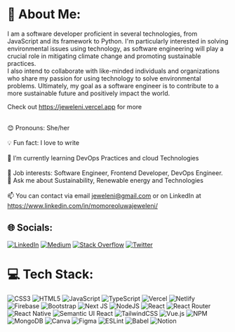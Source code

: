 # 💫 About Me:
I am a software developer proficient in several technologies, from JavaScript and its framework to Python. I'm particularly interested in solving environmental issues using technology, as software engineering will play a crucial role in mitigating climate change and promoting sustainable practices. <br>I also intend to collaborate with like-minded individuals and organizations who share my passion for using technology to solve environmental problems. Ultimately, my goal as a software engineer is to contribute to a more sustainable future and positively impact the world. <br>

Check out https://jeweleni.vercel.app for more

<br>😊 Pronouns: She/her<br>
<br>💡 Fun fact: I love to write<br>
<br>🌱 I’m currently learning DevOps Practices and cloud Technologies<br>
<br>💼 Job interests: Software Engineer, Frontend Developer, DevOps Engineer.<be>
<br>💬 Ask me about Sustainability, Renewable energy and Technologies<br>
<br>📫 You can contact via email jeweleni@gmail.com or on LinkedIn at https://www.linkedin.com/in/momoreoluwajeweleni/ <br>


## 🌐 Socials:
[![LinkedIn](https://img.shields.io/badge/LinkedIn-%230077B5.svg?logo=linkedin&logoColor=white)](https://linkedin.com/in/https://www.linkedin.com/in/momoreoluwajeweleni/) [![Medium](https://img.shields.io/badge/Medium-12100E?logo=medium&logoColor=white)](https://medium.com/@@EMJCREATES) [![Stack Overflow](https://img.shields.io/badge/-Stackoverflow-FE7A16?logo=stack-overflow&logoColor=white)](https://stackoverflow.com/users/https://stackoverflow.com/users/20822151/emjcreates) [![Twitter](https://img.shields.io/badge/Twitter-%231DA1F2.svg?logo=Twitter&logoColor=white)](https://twitter.com/@jeweleni_diva) 


# 💻 Tech Stack:
![CSS3](https://img.shields.io/badge/css3-%231572B6.svg?style=plastic&logo=css3&logoColor=white) ![HTML5](https://img.shields.io/badge/html5-%23E34F26.svg?style=plastic&logo=html5&logoColor=white) ![JavaScript](https://img.shields.io/badge/javascript-%23323330.svg?style=plastic&logo=javascript&logoColor=%23F7DF1E) ![TypeScript](https://img.shields.io/badge/typescript-%23007ACC.svg?style=plastic&logo=typescript&logoColor=white) ![Vercel](https://img.shields.io/badge/vercel-%23000000.svg?style=plastic&logo=vercel&logoColor=white) ![Netlify](https://img.shields.io/badge/netlify-%23000000.svg?style=plastic&logo=netlify&logoColor=#00C7B7) ![Firebase](https://img.shields.io/badge/firebase-%23039BE5.svg?style=plastic&logo=firebase) ![Bootstrap](https://img.shields.io/badge/bootstrap-%23563D7C.svg?style=plastic&logo=bootstrap&logoColor=white) ![Next JS](https://img.shields.io/badge/Next-black?style=plastic&logo=next.js&logoColor=white) ![NodeJS](https://img.shields.io/badge/node.js-6DA55F?style=plastic&logo=node.js&logoColor=white) ![React](https://img.shields.io/badge/react-%2320232a.svg?style=plastic&logo=react&logoColor=%2361DAFB) ![React Router](https://img.shields.io/badge/React_Router-CA4245?style=plastic&logo=react-router&logoColor=white) ![React Native](https://img.shields.io/badge/react_native-%2320232a.svg?style=plastic&logo=react&logoColor=%2361DAFB) ![Semantic UI React](https://img.shields.io/badge/Semantic%20UI%20React-%2335BDB2.svg?style=plastic&logo=SemanticUIReact&logoColor=white) ![TailwindCSS](https://img.shields.io/badge/tailwindcss-%2338B2AC.svg?style=plastic&logo=tailwind-css&logoColor=white) ![Vue.js](https://img.shields.io/badge/vuejs-%2335495e.svg?style=plastic&logo=vuedotjs&logoColor=%234FC08D) ![NPM](https://img.shields.io/badge/NPM-%23000000.svg?style=plastic&logo=npm&logoColor=white) ![MongoDB](https://img.shields.io/badge/MongoDB-%234ea94b.svg?style=plastic&logo=mongodb&logoColor=white) ![Canva](https://img.shields.io/badge/Canva-%2300C4CC.svg?style=plastic&logo=Canva&logoColor=white) 	![Figma](https://img.shields.io/badge/figma-%23F24E1E.svg?style=plastic&logo=figma&logoColor=white) ![ESLint](https://img.shields.io/badge/ESLint-4B3263?style=plastic&logo=eslint&logoColor=white) ![Babel](https://img.shields.io/badge/Babel-F9DC3e?style=plastic&logo=babel&logoColor=black) ![Notion](https://img.shields.io/badge/Notion-%23000000.svg?style=plastic&logo=notion&logoColor=white)
<!-- # 📊 GitHub Stats:
![](https://github-readme-stats.vercel.app/api?username=jeweleni&theme=dark&hide_border=false&include_all_commits=false&count_private=false)<br/>
![](https://github-readme-streak-stats.herokuapp.com/?user=jeweleni&theme=dark&hide_border=false)<br/>
![](https://github-readme-stats.vercel.app/api/top-langs/?username=jeweleni&theme=dark&hide_border=false&include_all_commits=false&count_private=false&layout=compact) -->



  
<!-- Proudly created with GPRM ( https://gprm.itsvg.in ) -->
